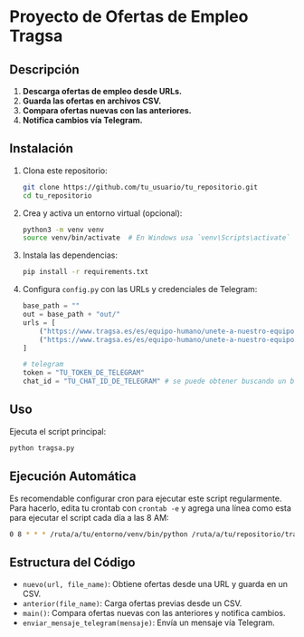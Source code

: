 
# Proyecto de Ofertas de Empleo Tragsa

## Descripción

1. **Descarga ofertas de empleo desde URLs.**
2. **Guarda las ofertas en archivos CSV.**
3. **Compara ofertas nuevas con las anteriores.**
4. **Notifica cambios vía Telegram.**

## Instalación

1. Clona este repositorio:
    ```sh
    git clone https://github.com/tu_usuario/tu_repositorio.git
    cd tu_repositorio
    ```

2. Crea y activa un entorno virtual (opcional):
    ```sh
    python3 -m venv venv
    source venv/bin/activate  # En Windows usa `venv\Scripts\activate`
    ```

3. Instala las dependencias:
    ```sh
    pip install -r requirements.txt
    ```

4. Configura `config.py` con las URLs y credenciales de Telegram:
    ```python
    base_path = ""
    out = base_path + "out/"
    urls = [
        ("https://www.tragsa.es/es/equipo-humano/unete-a-nuestro-equipo/ofertas-empleo-temporal/Paginas/ofertas-especificas-it.aspx", "tragsa_it"),
        ("https://www.tragsa.es/es/equipo-humano/unete-a-nuestro-equipo/ofertas-empleo-temporal/Paginas/ofertas-especificas.aspx", "tragsa_especificas")
    ]

    # telegram
    token = "TU_TOKEN_DE_TELEGRAM"
    chat_id = "TU_CHAT_ID_DE_TELEGRAM" # se puede obtener buscando un bot chat_id en la app de telegram
    ```

## Uso

Ejecuta el script principal:
```sh
python tragsa.py
```

## Ejecución Automática

Es recomendable configurar cron para ejecutar este script regularmente. Para hacerlo, edita tu crontab con `crontab -e` y agrega una línea como esta para ejecutar el script cada día a las 8 AM:
```sh
0 8 * * * /ruta/a/tu/entorno/venv/bin/python /ruta/a/tu/repositorio/tragsa.py
```

## Estructura del Código

- `nuevo(url, file_name)`: Obtiene ofertas desde una URL y guarda en un CSV.
- `anterior(file_name)`: Carga ofertas previas desde un CSV.
- `main()`: Compara ofertas nuevas con las anteriores y notifica cambios.
- `enviar_mensaje_telegram(mensaje)`: Envía un mensaje vía Telegram.



